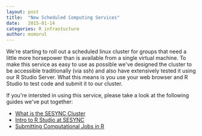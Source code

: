 ```yaml
---
layout: post
title:  "New Scheduled Computing Services"
date:   2015-01-14
categories: R infrastucture
author: msmorul
---
```


We're starting to roll out a scheduled linux cluster for groups that need a little more horsepower than is available from a single virtual machine. To make this service as easy to use as possible we've designed the cluster to be accessible traditionally (via ssh) and also have extensively tested it using our R Studio Server. What this means is you use your web browser and R Studio to test code and submit it to our cluster.

If you're intersted in using this service, please take a look at the following guides we've put together:

* <a href="https://collab.sesync.org/sites/support/Frequently%20Asked%20Questions/What%20is%20the%20SESYNC%20cluster.aspx">What is the SESYNC Cluster</a>
* <a href="https://collab.sesync.org/sites/support/Frequently%20Asked%20Questions/How%20do%20I%20use%20R%20Studio.aspx">Intro to R Studio at SESYNC</a>
* <a href="https://collab.sesync.org/sites/support/Frequently%20Asked%20Questions/How%20do%20I%20submit%20an%20R%20script.aspx">Submitting Computational Jobs in R</a>

